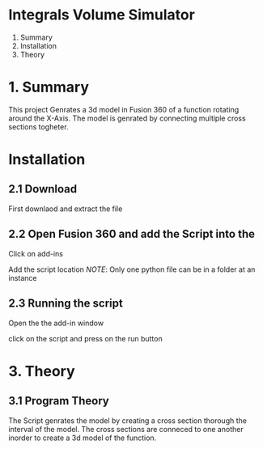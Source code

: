 Integrals Volume Simulator
=======

 1. Summary
 2. Installation
 3. Theory


# 1. Summary

This project Genrates a 3d model in Fusion 360 of a function rotating around the X-Axis. The model is genrated by connecting multiple cross sections togheter.

# Installation

## 2.1 Download

First downlaod and extract the file

## 2.2 Open Fusion 360 and add the Script into the  

Click on add-ins

[logo]: readMeAssets\1.png
[logo]: readMeAssets\2.png
[logo]: readMeAssets\3.png


Add the script location
*NOTE*: Only one python file can be in a folder at an instance

[logo]: readMeAssets\4.png
[logo]: readMeAssets\5.png
[logo]: readMeAssets\6.png
[logo]: readMeAssets\7.png

## 2.3 Running the script

Open the the add-in window

[logo]: readMeAssets\8.png

click on the script and press on the run button


# 3. Theory

## 3.1 Program Theory

The Script genrates the model by creating a cross section thorough the interval of the model.
The cross sections are conneced to one another inorder to create a 3d model of the function.


